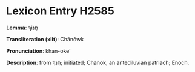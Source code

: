 # Lexicon Entry H2585

**Lemma**: חֲנוֹךְ

**Transliteration (xlit)**: Chănôwk

**Pronunciation**: khan-oke'

**Description**:
from חָנַךְ; initiated; Chanok, an antediluvian patriach; Enoch.

